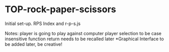 # TOP-rock-paper-scissors
Initial set-up. RPS Index and r-p-s.js

Notes:
player is going to play against computer
player selection to be case insensitive
function return needs to be recalled later
*Graphical Interface to be added later, be creative!
 